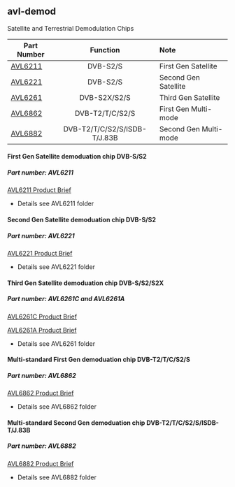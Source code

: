 ## avl-demod
Satellite and Terrestrial Demodulation Chips 

| Part Number                                                                | Function                     | Note                  |
| -------------------------------------------------------------------------- |:----------------------------:| :---------------------|
| [AVL6211](https://github.com/availink/avl-demod/tree/master/AVL6211/)      | DVB-S2/S                     | First Gen Satellite   |
| [AVL6221](https://github.com/availink/avl-demod/tree/master/AVL6221/)      | DVB-S2/S                     | Second Gen Satellite  |
| [AVL6261](https://github.com/availink/avl-demod/tree/master/AVL6261/)      | DVB-S2X/S2/S                 | Third Gen Satellite   |
| [AVL6862](https://github.com/availink/avl-demod/tree/master/AVL6862/)      | DVB-T2/T/C/S2/S              | First Gen Multi-mode  |
| [AVL6882](https://github.com/availink/avl-demod/tree/master/AVL6882/)      | DVB-T2/T/C/S2/S/ISDB-T/J.83B | Second Gen Multi-mode |





#### First Gen Satellite demoduation chip DVB-S/S2
##### Part number: AVL6211
  [AVL6211 Product Brief](https://github.com/availink/avl-demod/blob/master/AVL6211/AVL6211_product_brief.pdf)
* Details see AVL6211 folder

#### Second Gen Satellite demoduation chip DVB-S/S2
##### Part number: AVL6221
  [AVL6221 Product Brief](https://github.com/availink/avl-demod/blob/master/AVL6221/AVL6221C_product_brief.pdf)
* Details see AVL6221 folder  

#### Third Gen Satellite demoduation chip DVB-S/S2/S2X
##### Part number: AVL6261C and AVL6261A
  [AVL6261C Product Brief](https://github.com/availink/avl-demod/blob/master/AVL6261/AVL6261C_product_brief.pdf)
  
  [AVL6261A Product Brief](https://github.com/availink/avl-demod/blob/master/AVL6261/AVL6261A_product_brief.pdf)
* Details see AVL6261 folder  

#### Multi-standard First Gen demoduation chip DVB-T2/T/C/S2/S
##### Part number: AVL6862
  [AVL6862 Product Brief](https://github.com/availink/avl-demod/blob/master/AVL6862/AVL6862_product_brief.pdf)
* Details see AVL6862 folder

#### Multi-standard Second Gen demoduation chip DVB-T2/T/C/S2/S/ISDB-T/J.83B
##### Part number: AVL6882
  [AVL6882 Product Brief](https://github.com/availink/avl-demod/blob/master/AVL6882/AVL6882_product_brief.pdf)
* Details see AVL6882 folder

